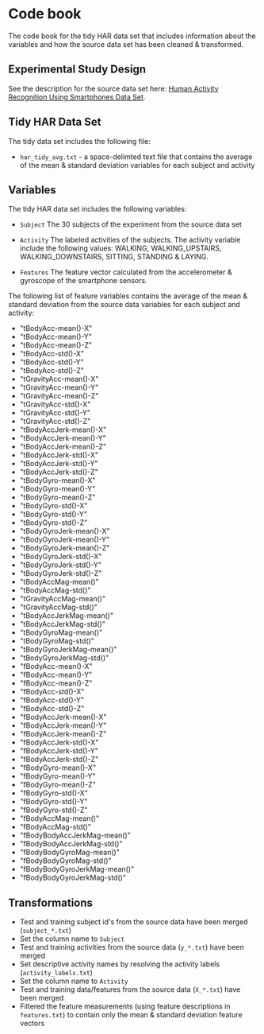 # Code book

The code book for the tidy HAR data set that includes information about the variables and how the source data set has been cleaned & transformed.

## Experimental Study Design

See the description for the source data set here: [Human Activity Recognition Using Smartphones Data Set](http://archive.ics.uci.edu/ml/datasets/Human+Activity+Recognition+Using+Smartphones).

## Tidy HAR Data Set

The tidy data set includes the following file:

- `har_tidy_avg.txt` - a space-delimted text file that contains the average of the mean & standard deviation variables for each subject and activity

## Variables

The tidy HAR data set includes the following variables:

- `Subject` The 30 subjects of the experiment from the source data set

- `Activity` The labeled activities of the subjects. The activity variable include the following values: WALKING, WALKING_UPSTAIRS, WALKING_DOWNSTAIRS, SITTING, STANDING & LAYING.

- `Features` The feature vector calculated from the accelerometer & gyroscope of the smartphone sensors.

The following list of feature variables contains the average of the mean & standard deviation from the source data variables for each subject and activity:


* "tBodyAcc-mean()-X"
* "tBodyAcc-mean()-Y"
* "tBodyAcc-mean()-Z"
* "tBodyAcc-std()-X"
* "tBodyAcc-std()-Y"
* "tBodyAcc-std()-Z"
* "tGravityAcc-mean()-X"
* "tGravityAcc-mean()-Y"
* "tGravityAcc-mean()-Z"
* "tGravityAcc-std()-X"
* "tGravityAcc-std()-Y"
* "tGravityAcc-std()-Z"
* "tBodyAccJerk-mean()-X"
* "tBodyAccJerk-mean()-Y"
* "tBodyAccJerk-mean()-Z"
* "tBodyAccJerk-std()-X"
* "tBodyAccJerk-std()-Y"
* "tBodyAccJerk-std()-Z"
* "tBodyGyro-mean()-X"
* "tBodyGyro-mean()-Y"
* "tBodyGyro-mean()-Z"
* "tBodyGyro-std()-X"
* "tBodyGyro-std()-Y"
* "tBodyGyro-std()-Z"
* "tBodyGyroJerk-mean()-X"
* "tBodyGyroJerk-mean()-Y"
* "tBodyGyroJerk-mean()-Z"
* "tBodyGyroJerk-std()-X"
* "tBodyGyroJerk-std()-Y"
* "tBodyGyroJerk-std()-Z"
* "tBodyAccMag-mean()"
* "tBodyAccMag-std()"
* "tGravityAccMag-mean()"
* "tGravityAccMag-std()"
* "tBodyAccJerkMag-mean()"
* "tBodyAccJerkMag-std()"
* "tBodyGyroMag-mean()"
* "tBodyGyroMag-std()"
* "tBodyGyroJerkMag-mean()"
* "tBodyGyroJerkMag-std()"
* "fBodyAcc-mean()-X"
* "fBodyAcc-mean()-Y"
* "fBodyAcc-mean()-Z"
* "fBodyAcc-std()-X"
* "fBodyAcc-std()-Y"
* "fBodyAcc-std()-Z"
* "fBodyAccJerk-mean()-X"
* "fBodyAccJerk-mean()-Y"
* "fBodyAccJerk-mean()-Z"
* "fBodyAccJerk-std()-X"
* "fBodyAccJerk-std()-Y"
* "fBodyAccJerk-std()-Z"
* "fBodyGyro-mean()-X"
* "fBodyGyro-mean()-Y"
* "fBodyGyro-mean()-Z"
* "fBodyGyro-std()-X"
* "fBodyGyro-std()-Y"
* "fBodyGyro-std()-Z"
* "fBodyAccMag-mean()"
* "fBodyAccMag-std()"
* "fBodyBodyAccJerkMag-mean()"
* "fBodyBodyAccJerkMag-std()"  
* "fBodyBodyGyroMag-mean()"
* "fBodyBodyGyroMag-std()"
* "fBodyBodyGyroJerkMag-mean()"
* "fBodyBodyGyroJerkMag-std()"

## Transformations

* Test and training subject id's from the source data have been merged (`subject_*.txt`)
* Set the column name to `Subject`
* Test and training activities from the source data (`y_*.txt`) have been merged
* Set descriptive activity names by resolving the activity labels (`activity_labels.txt`)
* Set the column name to `Activity`
* Test and training data/features from the source data (`X_*.txt`) have been merged
* Filtered the feature measurements (using feature descriptions in `features.txt`) to contain only the mean & standard deviation feature vectors
